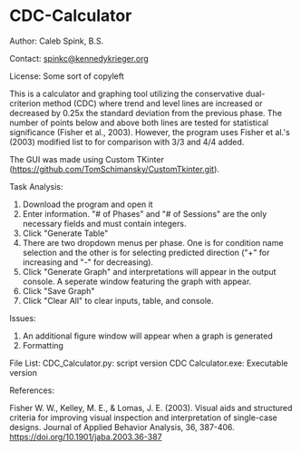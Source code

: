 # CDC-Calculator

Author: Caleb Spink, B.S. 

Contact: spinkc@kennedykrieger.org

License: Some sort of copyleft

This is a calculator and graphing tool utilizing the conservative dual-criterion method (CDC) where trend and level lines are increased or decreased by 0.25x the standard deviation from the previous phase. The number of points below and above both lines are tested for statistical significance (Fisher et al., 2003). However, the program uses Fisher et al.'s (2003) modified list to for comparison with 3/3 and 4/4 added.

The GUI was made using Custom TKinter (https://github.com/TomSchimansky/CustomTkinter.git). 

Task Analysis:

1. Download the program and open it
2. Enter information. "# of Phases" and "# of Sessions" are the only necessary fields and must contain integers.
3. Click "Generate Table"
4. There are two dropdown menus per phase. One is for condition name selection and the other is for selecting predicted direction ("+" for increasing and "-" for decreasing).
5. Click "Generate Graph" and interpretations will appear in the output console. A seperate window featuring the graph with appear.
6. Click "Save Graph"
7. Click "Clear All" to clear inputs, table, and console.

Issues:
1. An additional figure window will appear when a graph is generated
2. Formatting 

File List:
CDC_Calculator.py: script version
CDC Calculator.exe: Executable version

References: 

Fisher W. W., Kelley, M. E., & Lomas, J. E. (2003). Visual aids and structured criteria for improving visual inspection and interpretation of single-case designs. Journal of Applied Behavior Analysis, 36, 387-406. https://doi.org/10.1901/jaba.2003.36-387 
